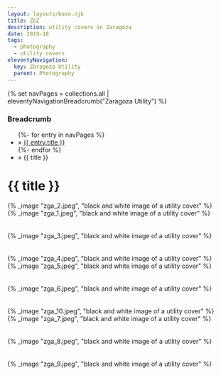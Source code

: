```yaml
---
layout: layouts/base.njk
title: ZGZ
description: utility covers in Zaragoza
date: 2019-10
tags:
  - photography
  - utility covers
eleventyNavigation:
  key: Zaragoza Utility
  parent: Photography
---
```

{% set navPages = collections.all | eleventyNavigationBreadcrumb("Zaragoza Utility") %}
<div class="breadcrumb">
    <h3 class="visually-hidden">Breadcrumb</h3>
	<ul class="nav">
            {%- for entry in navPages %}
		<li class="nav-item"{% if entry.url == page.url %} class="active-breadcrumb"{% endif %}> » <a href="{{ entry.url }}">{{ entry.title }}</a></li>
  	    	{%- endfor %}
	    <li class="nav-item"><active-breadcrumb>» {{ title }}</active-breadcrumb></li>
	</ul>
</div>
<div class="container">
	<div class="row"></div>
	<div class="row">
		<div class="col">
			<h1>{{ title }}</h1>
		</div>
		<div class="col-1 col-1-md col-1-lg"></div>
		<div class="col">
			{% _image "zga_2.jpeg", "black and white image of a utility cover" %}
			<figcaption></figcaption>
		</div>
		<div class="col-1 col-1-md col-1-lg"></div>
	</div>
	<div class="row">
		<div class="col-1 col-1-md col-1-lg"></div>
		<div class="col">
			{% _image "zga_1.jpeg", "black and white image of a utility cover" %}
			<figcaption></figcaption>
			</br></br>
			{% _image "zga_3.jpeg", "black and white image of a utility cover" %}
			<figcaption></figcaption>
			</br></br>
			{% _image "zga_4.jpeg", "black and white image of a utility cover" %}
			<figcaption></figcaption>
		</div>
		<div class="col">
			{% _image "zga_5.jpeg", "black and white image of a utility cover" %}
			<figcaption></figcaption>
			</br></br>
			{% _image "zga_6.jpeg", "black and white image of a utility cover" %}
			<figcaption></figcaption>
			</br></br>
			{% _image "zga_10.jpeg", "black and white image of a utility cover" %}
			<figcaption></figcaption>
		</div>
		<div class="col">
			{% _image "zga_7.jpeg", "black and white image of a utility cover" %}
			<figcaption></figcaption>
			</br></br>
			{% _image "zga_8.jpeg", "black and white image of a utility cover" %}
			<figcaption></figcaption>
			</br></br>
			{% _image "zga_9.jpeg", "black and white image of a utility cover" %}
			<figcaption></figcaption>
		</div>
		<div class="col-1 col-1-md col-1-lg"></div>
	</div>
</div>